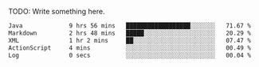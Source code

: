 TODO: Write something here.

<!--
### Hi there 👋
-->

<!--
**JustHm228/JustHm228** is a ✨ _special_ ✨ repository because its `README.md` (this file) appears on your GitHub profile.

Here are some ideas to get you started:

- 🔭 I’m currently working on ...
- 🌱 I’m currently learning ...
- 👯 I’m looking to collaborate on ...
- 🤔 I’m looking for help with ...
- 💬 Ask me about ...
- 📫 How to reach me: ...
- 😄 Pronouns: ...
- ⚡ Fun fact: ...
-->

<!--START_SECTION:waka-->

```txt
Java             9 hrs 56 mins   ██████████████████░░░░░░░   71.67 %
Markdown         2 hrs 48 mins   █████░░░░░░░░░░░░░░░░░░░░   20.29 %
XML              1 hr 2 mins     ██░░░░░░░░░░░░░░░░░░░░░░░   07.47 %
ActionScript     4 mins          ░░░░░░░░░░░░░░░░░░░░░░░░░   00.49 %
Log              0 secs          ░░░░░░░░░░░░░░░░░░░░░░░░░   00.04 %
```

<!--END_SECTION:waka-->
